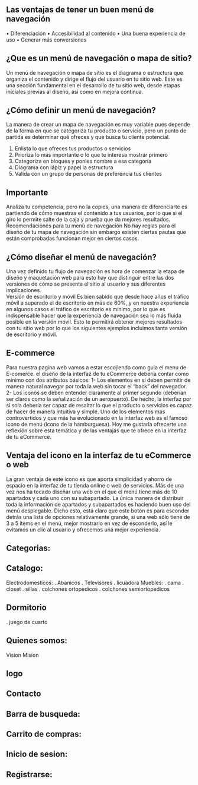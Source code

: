 ## Las ventajas de tener un buen menú de navegación 
•	Diferenciación 
•	Accesibilidad al contenido
•	Una buena experiencia de uso 
•	Generar más conversiones 

## ¿Que es un menú de navegación o mapa de sitio? 
Un menú de navegación o mapa de sitio es el diagrama o estructura que organiza el contenido y dirige el flujo del usuario en tu sitio web.
Este es una sección fundamental en el desarrollo de tu sitio web, desde etapas iniciales previas al diseño, así como en mejora continua. 

## ¿Cómo definir un menú de navegación?
La manera de crear un mapa de navegación es muy variable pues depende de la forma en que se categoriza tu producto o servicio, pero un punto de partida es determinar qué ofreces y que busca tu cliente potencial.
1.	Enlista lo que ofreces tus productos o servicios 
2.	Prioriza lo más importante o lo que te interesa mostrar primero 
3.	Categoriza en bloques y ponles nombre a esa categoría
4.	Diagrama con lápiz y papel la estructura
5.	Valida con un grupo de personas de preferencia tus clientes 


## Importante
Analiza tu competencia, pero no la copies, una manera de diferenciarte es partiendo de cómo muestras el contenido a tus usuarios, por lo que si el giro lo permite salte de la caja y prueba que da mejores resultados. 
Recomendaciones para tu menú de navegación 
No hay reglas para el diseño de tu mapa de navegación sin embargo existen ciertas pautas que están comprobadas funcionan mejor en ciertos casos.

## ¿Cómo diseñar el menú de navegación?
Una vez definido tu flujo de navegación es hora de comenzar la etapa de diseño y maquetación web para esto hay que distinguir entre las dos versiones de cómo se presenta el sitio al usuario y sus diferentes implicaciones.  
Versión de escritorio y móvil 
Es bien sabido que desde hace años el tráfico móvil a superado el de escritorio en más de 60%, y en nuestra experiencia en algunos casos el tráfico de escritorio es mínimo, por lo que es indispensable hacer que la experiencia de navegación sea lo más fluida posible en la versión móvil.
Esto te permitirá obtener mejores resultados con tu sitio web por lo que los siguientes ejemplos incluimos tanta versión de escritorio y móvil. 

## E-commerce
Para nuestra pagina web vamos a estar escojiendo como guia el menu de E-comerce.
el diseño de la interfaz de tu eCommerce debería contar como mínimo con dos atributos básicos: 1- Los elementos en sí deben permitir de manera natural navegar por toda la web sin tocar el “back” del navegador. 2- Los iconos se deben entender claramente al primer segundo (deberían ser claros como la señalización de un aeropuerto). De hecho, la interfaz por sí sola debería ser capaz de resaltar lo que el producto o servicios es capaz de hacer de manera intuitiva y simple.
Uno de los elementos más controvertidos y que más ha evolucionado en la interfaz web es el famoso icono de menú (icono de la hamburguesa). Hoy me gustaría ofrecerte una reflexión sobre esta temática y de las ventajas que te ofrece en la interfaz de tu eCommerce.



## Ventaja del icono en la interfaz de tu eCommerce o web
La gran ventaja de este icono es que aporta simplicidad y ahorro de espacio en la interfaz de tu tienda online o web de servicios. Más de una vez nos ha tocado diseñar una web en el que el menú tiene más de 10 apartados y cada uno con su subapartado. La única manera de distribuir toda la información de apartados y subapartados es haciendo buen uso del menú desplegable. Dicho esto, está claro que este botón es para esconder detrás una lista de opciones relativamente grande, si una web sólo tiene de 3 a 5 ítems en el menú, mejor mostrarlo en vez de esconderlo, así le evitamos un clic al usuario y ofrecemos una mejor experiencia.

## Categorias:

## Catalogo:
Electrodomesticos:
. Abanicos
. Televisores
. licuadora
Muebles:
. cama
. closet
. sillas
. colchones ortopedicos
. colchones semiortopedicos
## Dormitorio
. juego de cuarto
## Quienes somos:
Vision
Mision
## logo
## Contacto
## Barra de busqueda:
## Carrito de compras:
## Inicio de sesion:
## Registrarse:


